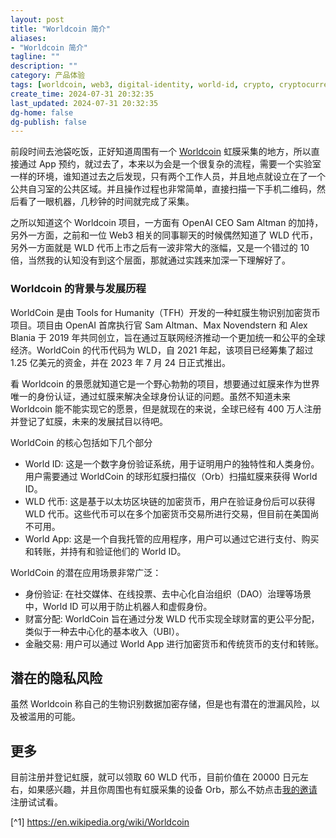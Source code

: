 ```yaml
---
layout: post
title: "Worldcoin 简介"
aliases:
- "Worldcoin 简介"
tagline: ""
description: ""
category: 产品体验
tags: [worldcoin, web3, digital-identity, world-id, crypto, cryptocurrency]
create_time: 2024-07-31 20:32:35
last_updated: 2024-07-31 20:32:35
dg-home: false
dg-publish: false
---
```


前段时间去池袋吃饭，正好知道周围有一个 [Worldcoin](https://gtk.pw/wld) 虹膜采集的地方，所以直接通过 App 预约，就过去了，本来以为会是一个很复杂的流程，需要一个实验室一样的环境，谁知道过去之后发现，只有两个工作人员，并且地点就设立在了一个公共自习室的公共区域。并且操作过程也非常简单，直接扫描一下手机二维码，然后看了一眼机器，几秒钟的时间就完成了采集。

之所以知道这个 Worldcoin 项目，一方面有 OpenAI CEO Sam Altman 的加持，另外一方面，之前和一位 Web3 相关的同事聊天的时候偶然知道了 WLD 代币，另外一方面就是 WLD 代币上市之后有一波非常大的涨幅，又是一个错过的 10 倍，当然我的认知没有到这个层面，那就通过实践来加深一下理解好了。

### Worldcoin 的背景与发展历程

WorldCoin 是由 Tools for Humanity（TFH）开发的一种虹膜生物识别加密货币项目。项目由 OpenAI 首席执行官 Sam Altman、Max Novendstern 和 Alex Blania 于 2019 年共同创立，旨在通过互联网经济推动一个更加统一和公平的全球经济。WorldCoin 的代币代码为 WLD，自 2021 年起，该项目已经筹集了超过 1.25 亿美元的资金，并在 2023 年 7 月 24 日正式推出。

看 Worldcoin 的景愿就知道它是一个野心勃勃的项目，想要通过虹膜来作为世界唯一的身份认证，通过虹膜来解决全球身份认证的问题。虽然不知道未来 Worldcoin 能不能实现它的愿景，但是就现在的来说，全球已经有 400 万人注册并登记了虹膜，未来的发展拭目以待吧。

WorldCoin 的核心包括如下几个部分

- World ID: 这是一个数字身份验证系统，用于证明用户的独特性和人类身份。用户需要通过 WorldCoin 的球形虹膜扫描仪（Orb）扫描虹膜来获得 World ID。
- WLD 代币: 这是基于以太坊区块链的加密货币，用户在验证身份后可以获得 WLD 代币。这些代币可以在多个加密货币交易所进行交易，但目前在美国尚不可用。
- World App: 这是一个自我托管的应用程序，用户可以通过它进行支付、购买和转账，并持有和验证他们的 World ID。

WorldCoin 的潜在应用场景非常广泛：

- 身份验证: 在社交媒体、在线投票、去中心化自治组织（DAO）治理等场景中，World ID 可以用于防止机器人和虚假身份。
- 财富分配: WorldCoin 旨在通过分发 WLD 代币实现全球财富的更公平分配，类似于一种去中心化的基本收入（UBI）。
- 金融交易: 用户可以通过 World App 进行加密货币和传统货币的支付和转账。

## 潜在的隐私风险

虽然 Worldcoin 称自己的生物识别数据加密存储，但是也有潜在的泄漏风险，以及被滥用的可能。

## 更多

目前注册并登记虹膜，就可以领取 60 WLD 代币，目前价值在 20000 日元左右，如果感兴趣，并且你周围也有虹膜采集的设备 Orb，那么不妨点击[我的邀请](https://gtk.pw/wld) 注册试试看。

[^1] https://en.wikipedia.org/wiki/Worldcoin

